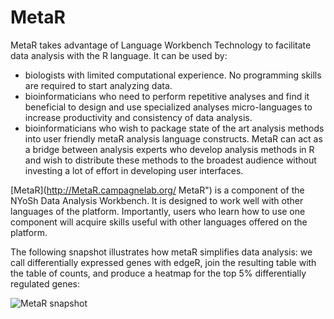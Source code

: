 # MetaR
MetaR takes advantage of Language Workbench Technology to facilitate data analysis with the R language. It can be used by:

* biologists with limited computational experience. No programming skills are required to start analyzing data.
* bioinformaticians who need to perform repetitive analyses and find it beneficial to design and use specialized analyses micro-languages to increase productivity and consistency of data analysis.
* bioinformaticians who wish to package state of the art analysis methods into user friendly metaR analysis language constructs. MetaR can act as a bridge between analysis experts who develop analysis methods in R and wish to distribute these methods to the broadest audience without investing a lot of effort in developing user interfaces.

[MetaR](http://MetaR.campagnelab.org/ MetaR") is a component of the NYoSh Data Analysis Workbench. It is designed to work well with other languages of the platform. Importantly, users who learn how to use one component will acquire skills useful with other languages offered on the platform.

The following snapshot illustrates how metaR simplifies data analysis: we call differentially expressed genes with edgeR, join the resulting table with the table of counts, and produce a heatmap for the top 5% differentially regulated genes:

![MetaR snapshot](http://campagnelab.org/files/WorkFlow_-_HTAnalysis_-____MPSProjects_git_metar__-_JetBrains_MPS__MPS__MPS-135_1462-950x1024.png)

